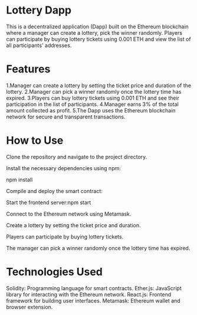 # Lottery Dapp
This is a decentralized application (Dapp) built on the Ethereum blockchain where a manager can create a lottery, pick the winner randomly. Players can participate by buying lottery tickets using 0.001 ETH and view the list of all participants' addresses.

# Features
1.Manager can create a lottery by setting the ticket price and duration of the lottery.
2.Manager can pick a winner randomly once the lottery time has expired.
3.Players can buy lottery tickets using 0.001 ETH and see their participation in the list of participants.
4.Manager earns 3% of the total amount collected as profit.
5.The Dapp uses the Ethereum blockchain network for secure and transparent transactions.

# How to Use

Clone the repository and navigate to the project directory.

Install the necessary dependencies using npm:

npm install

Compile and deploy the smart contract:

Start the frontend server:npm start

Connect to the Ethereum network using Metamask.

Create a lottery by setting the ticket price and duration.

Players can participate by buying lottery tickets.

The manager can pick a winner randomly once the lottery time has expired.

# Technologies Used
Solidity: Programming language for smart contracts.
Ether.js: JavaScript library for interacting with the Ethereum network.
React.js: Frontend framework for building user interfaces.
Metamask: Ethereum wallet and browser extension.
